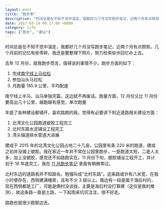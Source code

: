 ```yaml
---
layout: post
title: "跑步季"
description: "时间总是在不知不觉中溜走，我都好几个月没写跑步笔记，近两个月有点颓势。几个月前的记忆有些零碎，我还是要整理下照片，努力检索些许回忆补上去。"
date: 2017-03-24 08:17:00 +0800
category: life
tags: ["跑步", "潮汕"]
---
```


时间总是在不知不觉中溜走，我都好几个月没写跑步笔记，近两个月有点颓势。几个月前的记忆有些零碎，我还是要整理下照片，努力检索些许回忆补上去。

去年 12 月份，就我跑步而言，值得说的事情不少。跑步方面的如下：

1. 完成[南宁线上马拉松](/nanning-marathon-online.html)
2. 参加汕头马拉松
3. 月跑量 185.9 公里，平均配速

南宁线上半马、汕马单独完篇，这边就不再废话。跑量方面，12 月份又比 11 月份要高出几十公里，越跑越有感觉，单次跑量

年底了各种建设都铺开，喜欢路跑的我，觉得有必要讲下附近道路相关建设方面：

1. 北湾文化公园跑道塑胶工程完工
2. 北村东路水泥铺设工程完工
3. 湾头镇道排水管道大进展

建成于 2015 年的北湾文化公园占地二十几亩，公园里有条 220 米的跑道，建成之初并没铺上塑胶。我在家近一年并不常在公园里跑步，一是跑道太短，二是人太多，加上没塑胶，感觉还不如路跑实在。11 月份下旬，塑胶铺设工程开工，并计划于 16 年底完工，我在 [11 月跑步笔记](/running-in-november-2016.html) 里面有稍微带过。

北村东边的道路我并不知路名，勉强叫成“北村东路”。这条路或许有八米宽，在我小时便存在，西侧建满楼房，且有不少 3 层以上。南边有一段是属于海后村的，现在西侧都是工厂，可能是俩村没谈拢，主要是海后村没打算建（这仅是我的推测），故这条路一直是土路，一下起雨来坑坑洼洼，很不好走。

路跑也就很少跑那边去。

